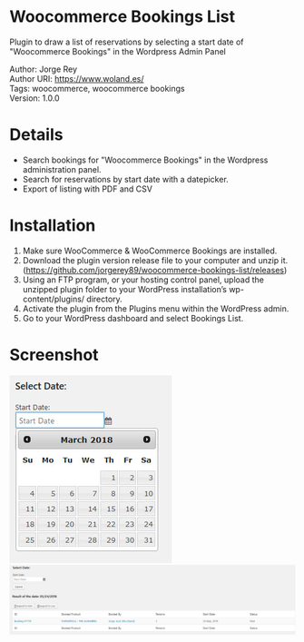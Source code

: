 # Woocommerce Bookings List
Plugin to draw a list of reservations by selecting a start date of "Woocommerce Bookings" in the Wordpress Admin Panel

Author: Jorge Rey<br>
Author URI: https://www.woland.es/ <br>
Tags: woocommerce, woocommerce bookings<br>
Version: 1.0.0

# Details
- Search bookings for "Woocommerce Bookings" in the Wordpress administration panel.
- Search for reservations by start date with a datepicker.
- Export of listing with PDF and CSV

# Installation
1. Make sure WooCommerce & WooCommerce Bookings are installed.
2. Download the plugin version release file to your computer and unzip it. (https://github.com/jorgerey89/woocommerce-bookings-list/releases)
3. Using an FTP program, or your hosting control panel, upload the unzipped plugin folder to your WordPress installation’s wp-content/plugins/ directory.
4. Activate the plugin from the Plugins menu within the WordPress admin.
5. Go to your WordPress dashboard and select Bookings List.

# Screenshot
![alt text](screenshots/woocommerce-bookings-list1.jpg "Search for reservations by start date with a datepicker")
![alt text](screenshots/woocommerce-bookings-list2.jpg "Export of listing with PDF and CSV")
